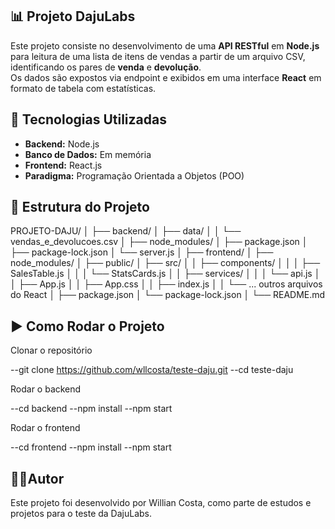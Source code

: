 ## 📊 Projeto DajuLabs

Este projeto consiste no desenvolvimento de uma **API RESTful** em **Node.js** para leitura de uma lista de itens de vendas a partir de um arquivo CSV, identificando os pares de **venda** e **devolução**.  
Os dados são expostos via endpoint e exibidos em uma interface **React** em formato de tabela com estatísticas.

## 🚀 Tecnologias Utilizadas

- **Backend:** Node.js
- **Banco de Dados:** Em memória
- **Frontend:** React.js
- **Paradigma:** Programação Orientada a Objetos (POO)

## 📂 Estrutura do Projeto

PROJETO-DAJU/
│
├── backend/
│ ├── data/
│ │ └── vendas_e_devolucoes.csv
│ ├── node_modules/
│ ├── package.json
│ ├── package-lock.json
│ └── server.js
│
├── frontend/
│ ├── node_modules/
│ ├── public/
│ ├── src/
│ │ ├── components/
│ │ │ ├── SalesTable.js
│ │ │ └── StatsCards.js
│ │ ├── services/
│ │ │ └── api.js
│ │ ├── App.js
│ │ ├── App.css
│ │ ├── index.js
│ │ └── ... outros arquivos do React
│ ├── package.json
│ └── package-lock.json
│
└── README.md

## ▶️ Como Rodar o Projeto

Clonar o repositório

--git clone https://github.com/wllcosta/teste-daju.git
--cd teste-daju

 Rodar o backend

--cd backend
--npm install
--npm start

Rodar o frontend

--cd frontend
--npm install
--npm start

## 👨‍💻Autor

Este projeto foi desenvolvido por Willian Costa, como parte de estudos e projetos para o teste da DajuLabs.
